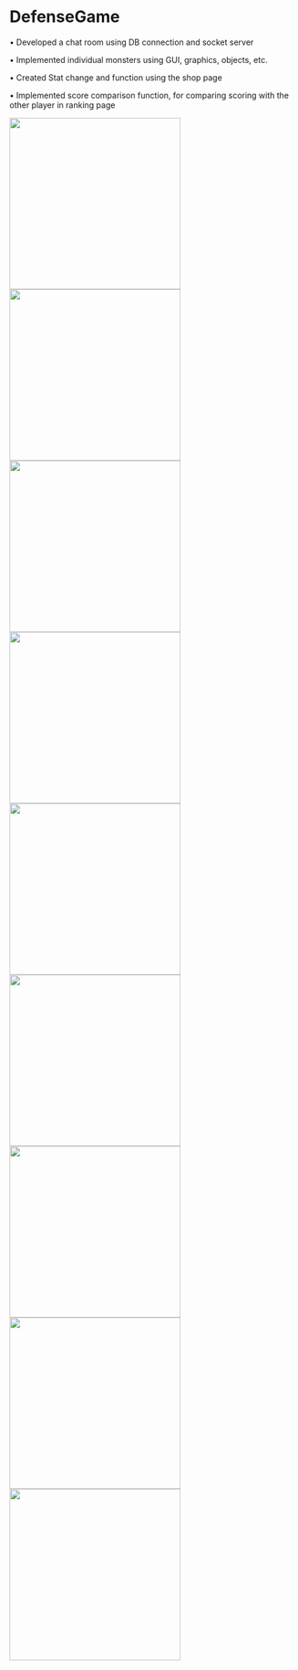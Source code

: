 # DefenseGame


• Developed a chat room using DB connection and socket server


• Implemented individual monsters using GUI, graphics, objects, etc.


• Created Stat change and function using the shop page


• Implemented score comparison function, for comparing scoring with the other player in ranking page

    
<div>
<img width="300" src="https://user-images.githubusercontent.com/67784971/103776131-02f71700-4ffd-11eb-8719-d940cc1f9db9.png" alt="">
<img width="300" src="https://user-images.githubusercontent.com/67784971/103776194-186c4100-4ffd-11eb-9ded-246f0f6220e6.jpg" alt="">
<img width="300" src="https://user-images.githubusercontent.com/67784971/103776232-23bf6c80-4ffd-11eb-8647-ddc24b02af9d.jpg" alt="">


<img width="300" src="https://user-images.githubusercontent.com/67784971/103776276-33d74c00-4ffd-11eb-9f2f-3f742504069e.jpg" alt="">
<img width="300" src="https://user-images.githubusercontent.com/67784971/103776306-3d60b400-4ffd-11eb-93f7-fdb5b4cf615e.jpg" alt="">
<img width="300" src="https://user-images.githubusercontent.com/67784971/103776327-46518580-4ffd-11eb-8c8c-f9d187de4b2e.jpg" alt="">


<img width="300" src="https://user-images.githubusercontent.com/67784971/103776348-4f425700-4ffd-11eb-9b3e-f9402be572f2.jpg" alt="">
<img width="300" src="https://user-images.githubusercontent.com/67784971/103777442-e1972a80-4ffe-11eb-9eb5-950e6469935d.jpg" alt="">
<img width="300" src="https://user-images.githubusercontent.com/67784971/103777447-e360ee00-4ffe-11eb-8d50-533712aefcad.jpg" alt="">
</div>


